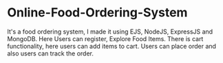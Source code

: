 # Online-Food-Ordering-System
It's a food ordering system, I made it using EJS, NodeJS, ExpressJS and MongoDB. Here Users can register, Explore Food Items. There is cart functionality, here users can add items to cart. Users can place order and also users can track the order.
